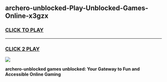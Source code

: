 
## archero-unblocked-Play-Unblocked-Games-Online-x3gzx
<h3>
<a href="https://premium76.site?title=archero-unblocked&ref=25A">CLICK TO PLAY</a></h3>
<hr>

<h3>
<a href="https://premium76.site?title=archero-unblocked&ref=25A">CLICK 2 PLAY</a>
  
</h3>

<a href="https://premium76.site?title=archero-unblocked&ref=25A"><img src="https://clearcache.store/games.png"></a>


**archero-unblocked games unblocked: Your Gateway to Fun and Accessible Online Gaming**
